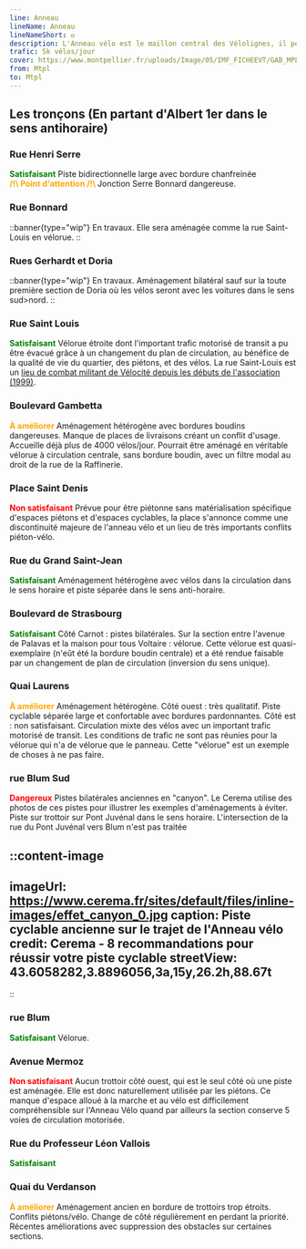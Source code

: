 ```yaml
---
line: Anneau
lineName: Anneau
lineNameShort: 𐍈
description: L'Anneau vélo est le maillon central des Vélolignes, il permet de relier (presque) toutes les radiales
trafic: 5k vélos/jour
cover: https://www.montpellier.fr/uploads/Image/05/IMF_FICHEEVT/GAB_MPL/44302_803_vcsPRAsset_3165929_167415_03610949-a910-4ec3-860c-1c9d201008ff_0.jpeg
from: Mtpl
to: Mtpl
---
```


## Les tronçons (En partant d'Albert 1er dans le sens antihoraire)

### Rue Henri Serre 

<span style="color:green;font-weight:bold;">Satisfaisant</span>
Piste bidirectionnelle large avec bordure chanfreinée<br>
<span style="color:orange;font-weight:bold;">/!\ Point d'attention /!\ </span>Jonction Serre Bonnard dangereuse.

### Rue Bonnard

::banner{type="wip"}
En travaux. Elle sera aménagée comme la rue Saint-Louis en vélorue.
::


### Rues Gerhardt et Doria

::banner{type="wip"}
En travaux. Aménagement bilatéral sauf sur la toute première section de Doria où les vélos seront avec les voitures dans le sens sud>nord.
::

### Rue Saint Louis

<span style="color:green;font-weight:bold;">Satisfaisant</span>
Vélorue étroite dont l'important trafic motorisé de transit a pu être évacué grâce à un changement du plan de circulation, au bénéfice de la qualité de vie du quartier, des piétons, et des vélos. La rue Saint-Louis est un <a href="http://www.velocite-montpellier.fr/wp-content/uploads/2013/10/2013-10-Dossier-de-presse-V%C3%A9lo-Rue-St-Louis.pdf">lieu de combat militant de Vélocité depuis les débuts de l'association (1999)</a>.

### Boulevard Gambetta

<span style="color:orange;font-weight:bold">À améliorer</span>
Aménagement hétérogène avec bordures boudins dangereuses. Manque de places de livraisons créant un conflit d'usage. Accueille déjà plus de 4000 vélos/jour. Pourrait être aménagé en véritable vélorue à circulation centrale, sans bordure boudin, avec un filtre modal au droit de la rue de la Raffinerie.

### Place Saint Denis

<span style="color:red;font-weight:bold">Non satisfaisant</span>
Prévue pour être piétonne sans matérialisation spécifique d'espaces piétons et d'espaces cyclables, la place s'annonce comme une discontinuité majeure de l'anneau vélo et un lieu de très importants conflits piéton-vélo.

### Rue du Grand Saint-Jean

<span style="color:green;font-weight:bold">Satisfaisant</span> Aménagement hétérogène avec vélos dans la circulation dans le sens horaire et piste séparée dans le sens anti-horaire.

### Boulevard de Strasbourg

<span style="color:green;font-weight:bold">Satisfaisant</span> Côté Carnot : pistes bilatérales. Sur la section entre l'avenue de Palavas et la maison pour tous Voltaire : vélorue. Cette vélorue est quasi-exemplaire (n'eût été la bordure boudin centrale) et a été rendue faisable par un changement de plan de circulation (inversion du sens unique).

### Quai Laurens

<span style="color:orange;font-weight:bold">À améliorer</span> Aménagement hétérogène. Côté ouest : très qualitatif. Piste cyclable séparée large et confortable avec bordures pardonnantes. Côté est : non satisfaisant. Circulation mixte des vélos avec un important trafic motorisé de transit. Les conditions de trafic ne sont pas réunies pour la vélorue qui n'a de vélorue que le panneau. Cette "vélorue" est un exemple de choses à ne pas faire.

### rue Blum Sud

<span style="color:red;font-weight:bold">Dangereux</span> Pistes bilatérales anciennes en "canyon". Le Cerema utilise des photos de ces pistes pour illustrer les exemples d'aménagements à éviter. Piste sur trottoir sur Pont Juvénal dans le sens horaire. L'intersection de la rue du Pont Juvénal vers Blum n'est pas traitée

::content-image
---
imageUrl: https://www.cerema.fr/sites/default/files/inline-images/effet_canyon_0.jpg
caption: Piste cyclable ancienne sur le trajet de l'Anneau vélo
credit: Cerema - 8 recommandations pour réussir votre piste cyclable
streetView: 43.6058282,3.8896056,3a,15y,26.2h,88.67t
---
::

### rue Blum

<span style="color:green;font-weight:bold">Satisfaisant</span> Vélorue.

### Avenue Mermoz

<span style="color:red;font-weight:bold">Non satisfaisant</span> Aucun trottoir côté ouest, qui est le seul côté où une piste est aménagée. Elle est donc naturellement utilisée par les piétons. Ce manque d'espace alloué à la marche et au vélo est difficilement compréhensible sur l'Anneau Vélo quand par ailleurs la section conserve 5 voies de circulation motorisée.

### Rue du Professeur Léon Vallois

<span style="color:green;font-weight:bold">Satisfaisant</span>

### Quai du Verdanson

<span style="color:orange;font-weight:bold">À améliorer</span> Aménagement ancien en bordure de trottoirs trop étroits. Conflits piétons/vélo. Change de côté régulièrement en perdant la priorité. Récentes améliorations avec suppression des obstacles sur certaines sections.